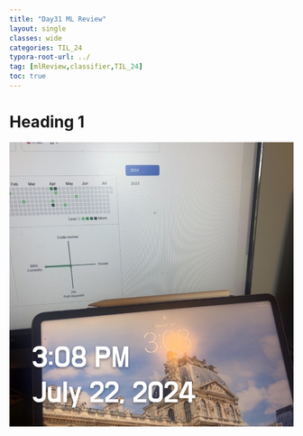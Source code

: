 ```yaml
---
title: "Day31 ML Review"
layout: single
classes: wide
categories: TIL_24
typora-root-url: ../
tag: [mlReview,classifier,TIL_24]
toc: true 
---
```


# Heading 1

![156F368E-3620-43E0-8424-B2A7C7D240FD_1_105_c](/images/2024-07-22-TIL24_Day31/156F368E-3620-43E0-8424-B2A7C7D240FD_1_105_c.jpeg)

<br><br>
